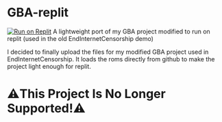 # GBA-replit
[![Run on Replit](https://raw.githubusercontent.com/BinBashBanana/deploy-buttons/master/buttons/remade/replit.svg)](https://replit.com/github/Browncha023/GBA-replit)
A lightweight port of my GBA project modified to run on replit (used in the old EndInternetCensorship demo)

I decided to finally upload the files for my modified GBA project used in EndInternetCensorship. It loads the roms directly from github to make the project light enough for replit.

# ⚠️This Project Is No Longer Supported!⚠️
